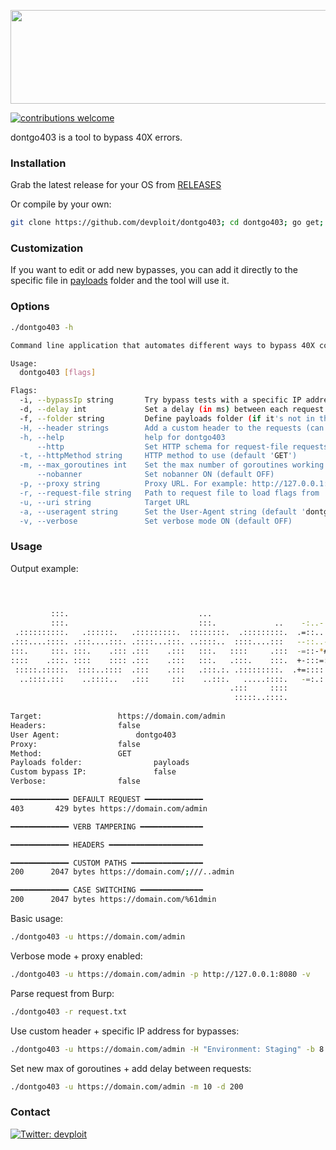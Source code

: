 <p align="center">
<img src="https://i.imgur.com/T5P5ZG0.png" width="600" height="150" >
</p>

[![contributions welcome](https://img.shields.io/badge/contributions-welcome-brightgreen.svg?style=flat)](https://github.com/devploit/dontgo403/issues)

dontgo403 is a tool to bypass 40X errors.

### Installation
Grab the latest release for your OS from [RELEASES](https://github.com/devploit/dontgo403/releases)

Or compile by your own:
```bash
git clone https://github.com/devploit/dontgo403; cd dontgo403; go get; go build
```


### Customization
If you want to edit or add new bypasses, you can add it directly to the specific file in [payloads](https://github.com/devploit/dontgo403/tree/main/payloads) folder and the tool will use it.


### Options
```bash
./dontgo403 -h

Command line application that automates different ways to bypass 40X codes.

Usage:
  dontgo403 [flags]

Flags:
  -i, --bypassIp string       Try bypass tests with a specific IP address (or hostname). i.e.: 'X-Forwarded-For: 192.168.0.1' instead of 'X-Forwarded-For: 127.0.0.1'
  -d, --delay int             Set a delay (in ms) between each request (default 0ms)
  -f, --folder string         Define payloads folder (if it's not in the same path as binary)
  -H, --header strings        Add a custom header to the requests (can be specified multiple times)
  -h, --help                  help for dontgo403
      --http                  Set HTTP schema for request-file requests (default HTTPS)
  -t, --httpMethod string     HTTP method to use (default 'GET')
  -m, --max_goroutines int    Set the max number of goroutines working at same time (default 50)
      --nobanner              Set nobanner ON (default OFF)
  -p, --proxy string          Proxy URL. For example: http://127.0.0.1:8080
  -r, --request-file string   Path to request file to load flags from
  -u, --uri string            Target URL
  -a, --useragent string      Set the User-Agent string (default 'dontgo403')
  -v, --verbose               Set verbose mode ON (default OFF)
```


### Usage
Output example:
```bash

                                                                                       .#%%:  -#%%%*.  +#%%#+.
                                                                                      =@*#@: =@+  .%%.:+-  =@*
         :::.                             ...                                       .#@= *@: *@:   *@:  :##%@-
         :::.                             :::.             ..    -:..-.    ..   ::  =%%%%@@%:=@*. :%% =*-  :@%
 .::::::::::.   .::::::.   .:::::::::.  ::::::::.  .:::::::::.  .=::..:==-=+++:.         +#.  -*#%#+.  =*###+.
.:::....::::. .:::....:::. .::::...:::. ..::::..  ::::....:::   --::..-=+*=:.
:::.     :::. :::.    .::: .:::    .:::   :::.   ::::     .:::  -=::-*#+=:
::::    .:::. ::::    :::: .:::    .:::   :::.   .:::.    :::.  +-:::=::.
 :::::.:::::.  ::::..::::  .:::    .:::   .:::.:. .:::::::::.  .+=:::::.
  ..::::.:::    ..::::..   .:::     :::    ..:::.   .....::::.   -=:.::
                                                 .:::     ::::
                                                  :::::..::::.
	
Target: 		        https://domain.com/admin
Headers: 		        false
User Agent: 		        dontgo403
Proxy: 			        false
Method: 		        GET
Payloads folder:                payloads
Custom bypass IP:               false
Verbose: 		        false

━━━━━━━━━━━━━ DEFAULT REQUEST ━━━━━━━━━━━━━
403 	  429 bytes https://domain.com/admin

━━━━━━━━━━━━━ VERB TAMPERING ━━━━━━━━━━━━━━

━━━━━━━━━━━━━ HEADERS ━━━━━━━━━━━━━━━━━━━━━

━━━━━━━━━━━━━ CUSTOM PATHS ━━━━━━━━━━━━━━━━
200 	 2047 bytes https://domain.com/;///..admin

━━━━━━━━━━━━━ CASE SWITCHING ━━━━━━━━━━━━━━
200 	 2047 bytes https://domain.com/%61dmin
```

Basic usage:
```bash
./dontgo403 -u https://domain.com/admin
```

Verbose mode + proxy enabled:
```bash
./dontgo403 -u https://domain.com/admin -p http://127.0.0.1:8080 -v
```

Parse request from Burp:
```bash
./dontgo403 -r request.txt
```

Use custom header + specific IP address for bypasses:
```bash
./dontgo403 -u https://domain.com/admin -H "Environment: Staging" -b 8.8.8.8
```

Set new max of goroutines + add delay between requests:
```bash
./dontgo403 -u https://domain.com/admin -m 10 -d 200
```

### Contact
[![Twitter: devploit](https://img.shields.io/badge/-Twitter-blue?style=flat-square&logo=Twitter&logoColor=white&link=https://twitter.com/devploit/)](https://twitter.com/devploit/)
